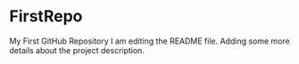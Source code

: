 # FirstRepo
My First GitHub Repository
I am editing the README file. Adding some more details about the project description.
